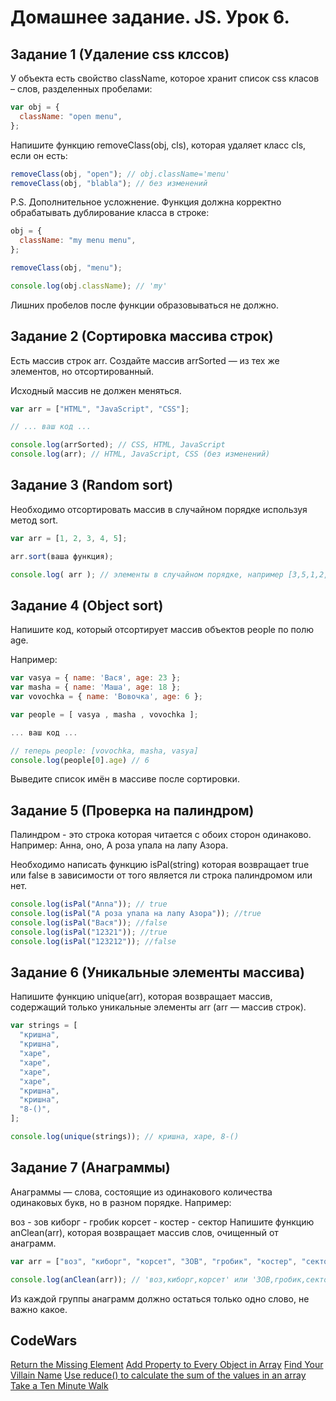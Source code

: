 # Домашнее задание. JS. Урок 6.

## Задание 1 (Удаление css клссов)

У объекта есть свойство className, которое хранит список css класов – слов, разделенных пробелами:

```js
var obj = {
  className: "open menu",
};
```

Напишите функцию removeClass(obj, cls), которая удаляет класс cls, если он есть:

```js
removeClass(obj, "open"); // obj.className='menu'
removeClass(obj, "blabla"); // без изменений
```

P.S. Дополнительное усложнение. Функция должна корректно обрабатывать дублирование класса в строке:

```js
obj = {
  className: "my menu menu",
};

removeClass(obj, "menu");

console.log(obj.className); // 'my'
```

Лишних пробелов после функции образовываться не должно.

## Задание 2 (Сортировка массива строк)

Есть массив строк arr. Создайте массив arrSorted — из тех же элементов, но отсортированный.

Исходный массив не должен меняться.

```js
var arr = ["HTML", "JavaScript", "CSS"];

// ... ваш код ...

console.log(arrSorted); // CSS, HTML, JavaScript
console.log(arr); // HTML, JavaScript, CSS (без изменений)
```

## Задание 3 (Random sort)

Необходимо отсортировать массив в случайном порядке используя метод sort.

```js
var arr = [1, 2, 3, 4, 5];

arr.sort(ваша функция);

console.log( arr ); // элементы в случайном порядке, например [3,5,1,2,4]
```

## Задание 4 (Object sort)

Напишите код, который отсортирует массив объектов people по полю age.

Например:

```js
var vasya = { name: 'Вася', age: 23 };
var masha = { name: 'Маша', age: 18 };
var vovochka = { name: 'Вовочка', age: 6 };

var people = [ vasya , masha , vovochka ];

... ваш код ...

// теперь people: [vovochka, masha, vasya]
console.log(people[0].age) // 6
```

Выведите список имён в массиве после сортировки.

## Задание 5 (Проверка на палиндром)

Палиндром - это строка которая читается с обоих сторон одинаково.
Например: Анна, оно, А роза упала на лапу Азора.

Необходимо написать функцию isPal(string) которая возвращает true или false в зависимости от того является ли строка палиндромом или нет.

```js
console.log(isPal("Anna")); // true
console.log(isPal("А роза упала на лапу Азора")); //true
console.log(isPal("Вася")); //false
console.log(isPal("12321")); //true
console.log(isPal("123212")); //false
```

## Задание 6 (Уникальные элементы массива)

Напишите функцию unique(arr), которая возвращает массив, содержащий только уникальные элементы arr (arr — массив строк).

```js
var strings = [
  "кришна",
  "кришна",
  "харе",
  "харе",
  "харе",
  "харе",
  "кришна",
  "кришна",
  "8-()",
];

console.log(unique(strings)); // кришна, харе, 8-()
```

## Задание 7 (Анаграммы)

Анаграммы — слова, состоящие из одинакового количества одинаковых букв, но в разном порядке. Например:

воз - зов
киборг - гробик
корсет - костер - сектор
Напишите функцию anClean(arr), которая возвращает массив слов, очищенный от анаграмм.

```js
var arr = ["воз", "киборг", "корсет", "ЗОВ", "гробик", "костер", "сектор"];

console.log(anClean(arr)); // 'воз,киборг,корсет' или 'ЗОВ,гробик,сектор'
```

Из каждой группы анаграмм должно остаться только одно слово, не важно какое.

## CodeWars

[Return the Missing Element](http://www.codewars.com/kata/return-the-missing-element)
[Add Property to Every Object in Array](http://www.codewars.com/kata/add-property-to-every-object-in-array)
[Find Your Villain Name](http://www.codewars.com/kata/find-your-villain-name)
[Use reduce() to calculate the sum of the values in an array](http://www.codewars.com/kata/use-reduce-to-calculate-the-sum-of-the-values-in-an-array)
[Take a Ten Minute Walk](http://www.codewars.com/kata/take-a-ten-minute-walk)
